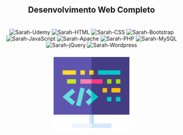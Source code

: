 ## <p align="center">Desenvolvimento Web Completo<p>

<div style="display: inline_block" align="center"><br>
<img alt="Sarah-Udemy" src="https://img.shields.io/badge/Udemy-EC5252?style=for-the-badge&logo=Udemy&logoColor=white">
  <img alt="Sarah-HTML" src="https://img.shields.io/badge/HTML-239120?style=for-the-badge&logo=html5&logoColor=white">
  <img alt="Sarah-CSS" src="https://img.shields.io/badge/CSS3-1572B6?style=for-the-badge&logo=css3&logoColor=white">
  <img alt="Sarah-Bootstrap" src="https://img.shields.io/badge/Bootstrap-563D7C?style=for-the-badge&logo=bootstrap&logoColor=white">
  <img alt="Sarah-JavaScript" src="https://img.shields.io/badge/JavaScript-323330?style=for-the-badge&logo=javascript&logoColor=F7DF1E">
  <img alt="Sarah-Apache" src="https://img.shields.io/badge/Apache-D22128?style=for-the-badge&logo=Apache&logoColor=white">
  <img alt="Sarah-PHP" src="https://img.shields.io/badge/PHP-777BB4?style=for-the-badge&logo=php&logoColor=white">
  <img alt="Sarah-MySQL" src="https://img.shields.io/badge/MySQL-005C84?style=for-the-badge&logo=mysql&logoColor=white">
  <img alt="Sarah-jQuery" src="https://img.shields.io/badge/jQuery-0769AD?style=for-the-badge&logo=jquery&logoColor=white">
  <img alt="Sarah-Wordpress" src="https://img.shields.io/badge/Wordpress-21759B?style=for-the-badge&logo=wordpress&logoColor=white">
</div>

<div style="display: inline_block" align="center"><br>
  <img height="200" width="200" src="coding.png">
</div>
